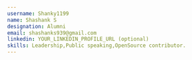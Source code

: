 ```yaml
---
username: Shanky1199
name: Shashank S
designation: Alumni
email: shashanks939@gmail.com
linkedin: YOUR_LINKEDIN_PROFILE_URL (optional)
skills: Leadership,Public speaking,OpenSource contributor.
---
```

